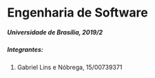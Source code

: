 # Engenharia de Software

##### Universidade de Brasília, 2019/2

##### Integrantes:

1. Gabriel Lins e Nóbrega, 15/00739371

